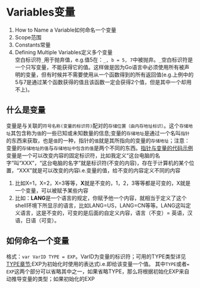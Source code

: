 # Variables变量  
1. How to Name a Variable如何命名一个变量  
2. Scope范围  
3. Constants常量  
4. Defining Multiple Variables定义多个变量  
空白标识符`_`用于抛弃值，e.g.值5在：`_, b = 5, 7`中被抛弃。`_`空白标识符是一个只写变量，不能获得它的值。这样做是因为Go语言中必须使用所有被声明的变量，但有时候并不需要使用从一个函数得到的所有返回值(e.g.上例中的5与7是通过某个函数获得的值且该函数一定会获得2个值，但是其中一个却用不上)。

## 什么是变量
变量是与关联的`符号名称(变量的标识符)`配对的`存储位置（由内存地址标识）`。这个`存储地址`其包含称为`值`的一些已知或未知数量的信息;变量的`存储地址`是通过一个名叫`指针`的东西来获取，也是`值`的一种，指针的`值`就是其所指向的变量的`存储地址`；注意：变量的`存储地址的值`与`存储地址中包含的值`是两个不同的东西。[指针与变量的代码示例](/Pointers/pointer.go)  
变量是一个可以改变内容的固定标识符，比如我定义“这台电脑的名字”叫“XXX”，“这台电脑的名字”就是标识符(不变的内容)，存在于计算机的某个位置，“XXX”就是可以改变的内容i.e.变量的值，给不变的内容定义不同的内容  
1. 比如X=1，X=2，X=3等等，**X**就是不变的，1，2，3等等都是可变的，X就是一个变量，可以被赋予某些内容  
2. 比如：**LANG**是一个语言的规定，你赋予他一个内容，就相当于定义了这个shell环境下所显示的语言，比如LANG=US，LANG=CN等等。LANG这叫定义语言，这是不变的，可变的是后面的自定义内容，语言（不变）= 英语，汉语，日语（可变）。  

## 如何命名一个变量
格式：`var VarID TYPE = EXP`。VarID为变量的标识符；可用的TYPE类型详见[TYPE章节](/1.Type/README.md);EXP为初始化时使用的表达式i.e.即给该变量一个值。
其中`TYPE`或者`= EXP`这两个部分可以省略其中之一，如果省略TYPE，那么将根据初始化EXP来自动推导变量的类型；如果初始化的EXP